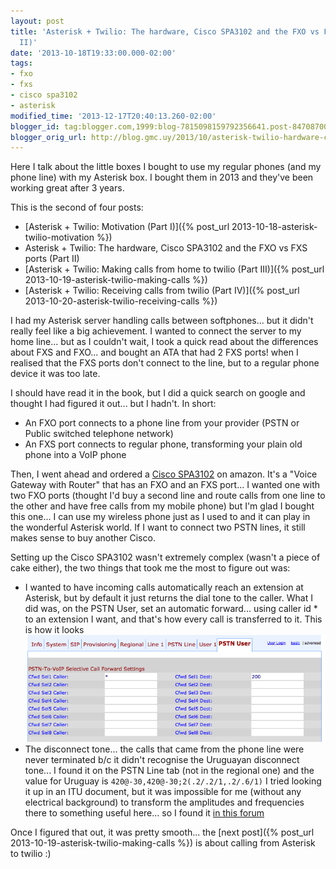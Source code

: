 ```yaml
---
layout: post
title: 'Asterisk + Twilio: The hardware, Cisco SPA3102 and the FXO vs FXS ports (Part
  II)'
date: '2013-10-18T19:33:00.000-02:00'
tags:
- fxo
- fxs
- cisco spa3102
- asterisk
modified_time: '2013-12-17T20:40:13.260-02:00'
blogger_id: tag:blogger.com,1999:blog-7815098159792356641.post-8470870028934655884
blogger_orig_url: http://blog.gmc.uy/2013/10/asterisk-twilio-hardware-cisco-spa3102.html
---
```

Here I talk about the little boxes I bought to use my regular phones (and my phone line) with my Asterisk box. I bought them in 2013 and they've been working great after 3 years.

<!--more-->
This is the second of four posts:

* [Asterisk + Twilio: Motivation (Part I)]({% post_url 2013-10-18-asterisk-twilio-motivation %})
* Asterisk + Twilio: The hardware, Cisco SPA3102 and the FXO vs FXS ports (Part II)
* [Asterisk + Twilio: Making calls from home to twilio (Part III)]({% post_url 2013-10-19-asterisk-twilio-making-calls %})
* [Asterisk + Twilio: Receiving calls from twilio (Part IV)]({% post_url 2013-10-20-asterisk-twilio-receiving-calls %})

I had my Asterisk server handling calls between softphones... but it didn't really feel like a big achievement. I wanted to connect the server to my home line... but as I couldn't wait, I took a quick read about the differences about FXS and FXO... and bought an ATA that had 2 FXS ports! when I realised that the FXS ports don't connect to the line, but to a regular phone device it was too late.

I should have read it in the book, but I did a quick search on google and thought I had figured it out... but I hadn't. In short:

* An FXO port connects to a phone line from your provider (PSTN or Public switched telephone network)
* An FXS port connects to regular phone, transforming your plain old phone into a VoIP phone

Then, I went ahead and ordered a [Cisco SPA3102](http://www.cisco.com/c/en/us/products/unified-communications/spa3102-voice-gateway-router/index.html) on amazon. It's a "Voice Gateway with Router" that has an FXO and an FXS port... I wanted one with two FXO ports (thought I'd buy a second line and route calls from one line to the other and have free calls from my mobile phone) but I'm glad I bought this one... I can use my wireless phone just as I used to and it can play in the wonderful Asterisk world. If I want to connect two PSTN lines, it still makes sense to buy another Cisco.

Setting up the Cisco SPA3102 wasn't extremely complex (wasn't a piece of cake either), the two things that took me the most to figure out was:
* I wanted to have incoming calls automatically reach an extension at Asterisk, but by default it just returns the dial tone to the caller. What I did was, on the PSTN User, set an automatic forward... using caller id * to an extension I want, and that's how every call is transferred to it. This is how it looks
![](/public/images/cisco-transfer.png)
* The disconnect tone... the calls that came from the phone line were never terminated b/c it didn't recognise the Uruguayan disconnect tone... I found it on the PSTN Line tab (not in the regional one) and the value for Uruguay is `420@-30,420@-30;2(.2/.2/1,.2/.6/1)` I tried looking it up in an ITU document, but it was impossible for me (without any electrical background) to transform the amplitudes and frequencies there to something useful here... so I found it [in this forum](http://forum.voxilla.com/threads/disconnect-tone-tweaking-solution.2780/)

Once I figured that out, it was pretty smooth... the [next post]({% post_url 2013-10-19-asterisk-twilio-making-calls %}) is about calling from Asterisk to twilio :)
